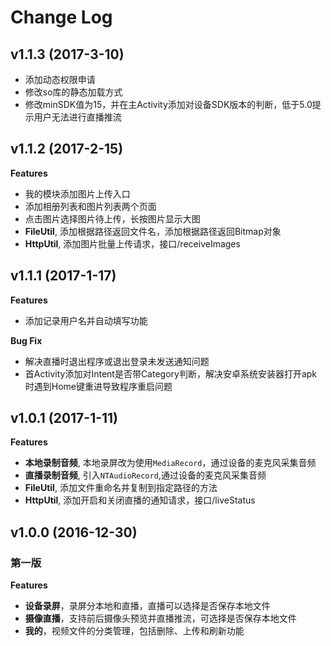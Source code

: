 # Change Log

## v1.1.3 (2017-3-10)
* 添加动态权限申请
* 修改so库的静态加载方式
* 修改minSDK值为15，并在主Activity添加对设备SDK版本的判断，低于5.0提示用户无法进行直播推流

## v1.1.2 (2017-2-15)
**Features**
* 我的模块添加图片上传入口
* 添加相册列表和图片列表两个页面
* 点击图片选择图片待上传，长按图片显示大图
* **FileUtil**, 添加根据路径返回文件名，添加根据路径返回Bitmap对象
* **HttpUtil**, 添加图片批量上传请求，接口/receiveImages

## v1.1.1 (2017-1-17)
**Features**
* 添加记录用户名并自动填写功能

**Bug Fix**
* 解决直播时退出程序或退出登录未发送通知问题
* 首Activity添加对Intent是否带Category判断，解决安卓系统安装器打开apk时遇到Home键重进导致程序重启问题

## v1.0.1 (2017-1-11)
**Features**
* **本地录制音频**, 本地录屏改为使用`MediaRecord`，通过设备的麦克风采集音频
* **直播录制音频**, 引入`NTAudioRecord`,通过设备的麦克风采集音频
* **FileUtil**, 添加文件重命名并复制到指定路径的方法
* **HttpUtil**, 添加开启和关闭直播的通知请求，接口/liveStatus

## v1.0.0 (2016-12-30)
### 第一版
**Features**
* **设备录屏**，录屏分本地和直播，直播可以选择是否保存本地文件
* **摄像直播**，支持前后摄像头预览并直播推流，可选择是否保存本地文件
* **我的**，视频文件的分类管理，包括删除、上传和刷新功能